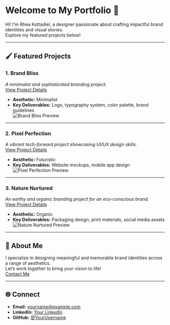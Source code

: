 # Welcome to My Portfolio 🎨

Hi! I'm Rhea Kottadiel, a designer passionate about crafting impactful brand identities and visual stories.  
Explore my featured projects below!

---

## 🖌️ Featured Projects

### **1. Brand Bliss**  
*A minimalist and sophisticated branding project.*  
[View Project Details](#)  

- **Aesthetic:** Minimalist  
- **Key Deliverables:** Logo, typography system, color palette, brand guidelines  
![Brand Bliss Preview](path/to/brand1-image.jpg)

---

### **2. Pixel Perfection**  
*A vibrant tech-forward project showcasing UI/UX design skills.*  
[View Project Details](#)  

- **Aesthetic:** Futuristic  
- **Key Deliverables:** Website mockups, mobile app design  
![Pixel Perfection Preview](path/to/brand2-image.jpg)

---

### **3. Nature Nurtured**  
*An earthy and organic branding project for an eco-conscious brand.*  
[View Project Details](#)  

- **Aesthetic:** Organic  
- **Key Deliverables:** Packaging design, print materials, social media assets  
![Nature Nurtured Preview](path/to/brand3-image.jpg)

---

## 📜 About Me  
I specialize in designing meaningful and memorable brand identities across a range of aesthetics.  
Let’s work together to bring your vision to life!  
[Contact Me](mailto:yourname@example.com)

---

## 🌐 Connect  
- **Email:** yourname@example.com  
- **LinkedIn:** [Your LinkedIn](https://linkedin.com/in/your-profile)  
- **GitHub:** [@YourUsername](https://github.com/yourusername)
